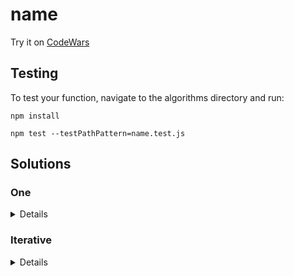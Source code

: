# name

Try it on [CodeWars]()

## Testing

To test your function, navigate to the algorithms directory and run:

```
npm install

npm test --testPathPattern=name.test.js
```

## Solutions

### One

<summary>


<details>



```js

```

</details>

</summary>

### Iterative

<summary>

<details>

```js


```

</details>
</summary>

